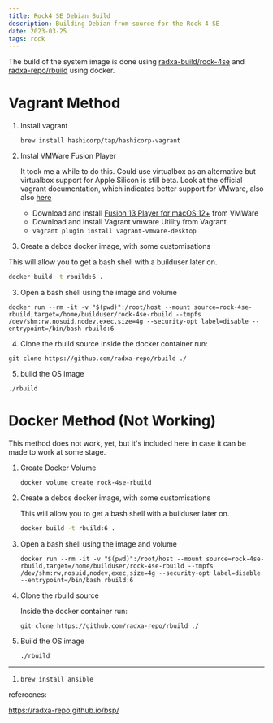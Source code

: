 ```yaml
---
title: Rock4 SE Debian Build
description: Building Debian from source for the Rock 4 SE
date: 2023-03-25
tags: rock
---
```



The build of the system image is done using 
[radxa-build/rock-4se](https://github.com/radxa-build/rock-4se/blob/main/.github/workflows/build.yml) and
[radxa-repo/rbuild](https://github.com/radxa-repo/rbuild) using docker.



Vagrant Method 
==============


1. Install vagrant

   ```
   brew install hashicorp/tap/hashicorp-vagrant
   ```

2. Instal VMWare Fusion Player

   It took me a while to do this. Could use virtualbox as an alternative but virtualbox support for Apple Silicon is still beta. Look at the official vagrant documentation, which indicates better support for VMware, also also [here](https://medium.com/geekculture/setting-up-vagrant-2-3-0-for-virtual-machine-management-in-mac-apple-m1-pro-9dc4ec9036db)

   * Download and install [Fusion 13 Player for macOS 12+](https://www.vmware.com/uk/products/fusion/fusion-evaluation.html) from VMWare
   * Download and install Vagrant vmware Utility from Vagrant
   * ```vagrant plugin install vagrant-vmware-desktop```



   
   

2. Create a debos docker image, with some customisations

This will allow you to get a bash shell with a builduser later on.


```bash
docker build -t rbuild:6 .
```

3. Open a bash shell using the image and volume
```
docker run --rm -it -v "$(pwd)":/root/host --mount source=rock-4se-rbuild,target=/home/builduser/rock-4se-rbuild --tmpfs /dev/shm:rw,nosuid,nodev,exec,size=4g --security-opt label=disable --entrypoint=/bin/bash rbuild:6
```

4. Clone the rbuild source
Inside the docker container run:
```
git clone https://github.com/radxa-repo/rbuild ./
```

5. build the OS image
```
./rbuild
```



Docker Method (Not Working)
===========================

This method does not work, yet, but it's included here in case it can be made to work at some stage. 



1. Create Docker Volume

   ```
   docker volume create rock-4se-rbuild
   ```

2. Create a debos docker image, with some customisations

   This will allow you to get a bash shell with a builduser later on.

   ```bash
   docker build -t rbuild:6 .
   ```

3. Open a bash shell using the image and volume

   ```
   docker run --rm -it -v "$(pwd)":/root/host --mount source=rock-4se-rbuild,target=/home/builduser/rock-4se-rbuild --tmpfs /dev/shm:rw,nosuid,nodev,exec,size=4g --security-opt label=disable --entrypoint=/bin/bash rbuild:6
   ```
   
4. Clone the rbuild source

   Inside the docker container run:
   ```
   git clone https://github.com/radxa-repo/rbuild ./
   ```

5. Build the OS image
 
   ```
   ./rbuild
   ```



-----


1. `brew install ansible`


referecnes:

https://radxa-repo.github.io/bsp/